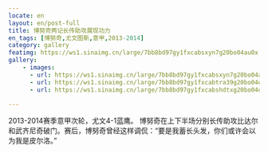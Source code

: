 ```yaml
---
locate: en
layout: en/post-full
title: 博努奇两记长传助攻展现功力
en_tags: [博努奇,尤文图斯,意甲,2013-2014]
category: gallery
featimg: https://ws1.sinaimg.cn/large/7bb8bd97gy1fxcabsxyn7g20bo04au0x.gif
gallery:
    - images:
      - url: https://ws1.sinaimg.cn/large/7bb8bd97gy1fxcabsxyn7g20bo04au0x.gif
      - url: https://ws1.sinaimg.cn/large/7bb8bd97gy1fxcabtra39g20bo04qnpe.gif
      - url: https://ws1.sinaimg.cn/large/7bb8bd97gy1fxcabshdtxg20bo04o1kz.gif
     
---
```


2013-2014赛季意甲次轮，尤文4-1蓝鹰。
博努奇在上下半场分别长传助攻比达尔和武齐尼奇破门。赛后，博努奇曾经这样调侃：“要是我蓄长头发，你们或许会以为我是皮尔洛。”